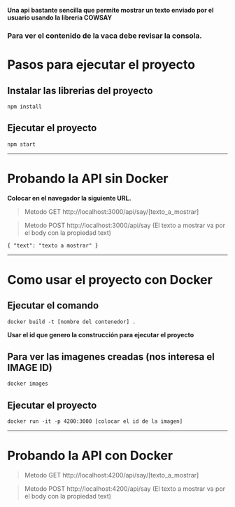 **Una api bastante sencilla que permite mostrar un texto enviado por el usuario usando la libreria COWSAY**

### Para ver el contenido de la vaca debe revisar la consola.

# Pasos para ejecutar el proyecto

## Instalar las librerias del proyecto
`npm install`

## Ejecutar el proyecto
`npm start`

----------
# Probando la API sin Docker

**Colocar en el navegador la siguiente URL.**
>Metodo GET http://localhost:3000/api/say/[texto_a_mostrar]

>Metodo POST http://localhost:3000/api/say (El texto a mostrar va por el body con la propiedad text)

`{ "text": "texto a mostrar" }`

----------
# Como usar el proyecto con Docker

## Ejecutar el comando
`docker build -t [nombre del contenedor] .`

**Usar el id que genero la construcción para ejecutar el proyecto**

## Para ver las imagenes creadas (nos interesa el IMAGE ID)
`docker images`
## Ejecutar el proyecto
`docker run -it -p 4200:3000 [colocar el id de la imagen]`

----------
# Probando la API con Docker
>Metodo GET http://localhost:4200/api/say/[texto_a_mostrar]

>Metodo POST http://localhost:4200/api/say (El texto a mostrar va por el body con la propiedad text)